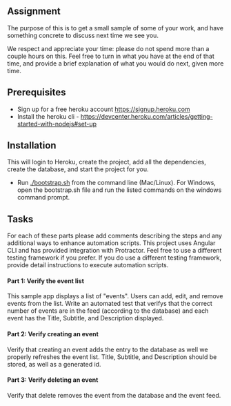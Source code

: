 ## Assignment

The purpose of this is to get a small sample of some of your work, and have something
concrete to discuss next time we see you.

We respect and appreciate your time: please do not spend more than a couple hours on
this. Feel free to turn in what you have at the end of that time, and provide a brief explanation of
what you would do next, given more time.

## Prerequisites

* Sign up for a free heroku account https://signup.heroku.com
* Install the heroku cli - https://devcenter.heroku.com/articles/getting-started-with-nodejs#set-up

## Installation

This will login to Heroku, create the project, add all the dependencies, create the database, and start the project for you.

* Run [./bootstrap.sh](bootstrap.sh) from the command line (Mac/Linux).  For Windows, open the bootstrap.sh file and run the listed commands on the windows command prompt.

## Tasks 

For each of these parts please add comments describing the steps and any additional ways to enhance automation scripts.  This project uses Angular CLI and has provided integration with Protractor.  Feel free to use a different testing framework if you prefer.  If you do use a different testing framework, provide detail instructions to execute automation scripts.

#### Part 1: Verify the event list

This sample app displays a list of "events".  Users can add, edit, and remove events from the list.  Write an automated test that verifys that the correct number of events are in the feed (according to the database) and each event has the Title, Subtitle, and Description displayed.

#### Part 2: Verify creating an event

Verify that creating an event adds the entry to the database as well we properly refreshes the event list.  Title, Subtitle, and Description should be stored, as well as a generated id.

#### Part 3: Verify deleting an event

Verify that delete removes the event from the database and the event feed.